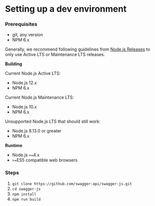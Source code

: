 # Setting up a dev environment

### Prerequisites

- git, any version
- NPM 6.x

Generally, we recommend following guidelines from [Node.js Releases](https://nodejs.org/en/about/releases/) to only use Active LTS or Maintenance LTS releases.

**Building**

Current Node.js Active LTS:
- Node.js 12.x
- NPM 6.x

Current Node.js Maintenance LTS:
- Node.js 10.x
- NPM 6.x

Unsupported Node.js LTS that should still work:
- Node.js 8.13.0 or greater
- NPM 6.x

**Runtime**

- Node.js `>=`4.x
- `>=`ES5 compatible web browsers

### Steps

1. `git clone https://github.com/swagger-api/swagger-js.git`
2. `cd swagger-js`
3. `npm install`
4. `npm run build`
